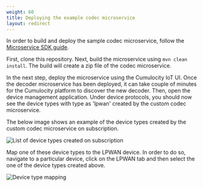 ```yaml
---
weight: 60
title: Deploying the example codec microservice
layout: redirect
---
```


In order to build and deploy the sample codec microservice, follow the [Microservice SDK guide](http://www.cumulocity.com/guides/microservice-sdk/java/).

First, clone this repository. Next, build the microservice using `mvn clean install`. The build will create a zip file of the codec microservice.

In the next step, deploy the microservice using the Cumulocity IoT UI. Once the decoder microservice has been deployed, it can take couple of minutes for the Cumulocity platform to discover the new decoder. Then, open the device management application. Under device protocols, you should now see the device types with type as 'lpwan' created by the custom codec microservice. 

The below image shows an example of the device types created by the custom codec microservice on subscription. 

![List of device types created on subscription](/images/device-protocols/lpwan-custom-codec/lpwan-custom-codec-device-protocols-list.png)

Map one of these device types to the LPWAN device. In order to do so, navigate to a particular device, click on the LPWAN tab and then select the one of the device types created above.

![Device type mapping](/images/device-protocols/lpwan-custom-codec/lpwan-custom-codec-device-type-mapping.png)
